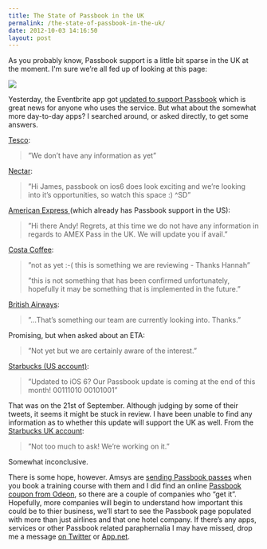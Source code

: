 ```yaml
---
title: The State of Passbook in the UK
permalink: /the-state-of-passbook-in-the-uk/
date: 2012-10-03 14:16:50
layout: post
---
```


As you probably know, Passbook support is a little bit sparse in the UK at the moment. I'm sure we’re all fed up of looking at this page:

![](http://therobb.com/wp-content/uploads/2012-10-Photo-03-10-2012-14-13-46.png)

Yesterday, the Eventbrite app got [updated to support Passbook](http://blog.eventbrite.com/add-eventbrite-tickets-to-passbook-on-ios-6/) which is great news for anyone who uses the service. But what about the somewhat more day-to-day apps? I searched around, or asked directly, to get some answers. 

[Tesco](https://twitter.com/UKTesco/status/253465105130479616):

> ”We don’t have any information as yet”

[Nectar](https://twitter.com/nectar/status/253477171304226816):

> ”Hi James, passbook on ios6 does look exciting and we’re looking into it’s opportunities, so watch this space :) ^SD”

[American Express ](https://twitter.com/AskAmex/status/252113756950249472) (which already has Passbook support in the US):

> ”Hi there Andy! Regrets, at this time we do not have any information in regards to AMEX Pass in the UK. We will update you if avail.”

[Costa Coffee](https://twitter.com/CostaCoffee/status/251300909336903680):

> ”not as yet :-( this is something we are reviewing - Thanks Hannah”
> 
> ”this is not something that has been confirmed unfortunately, hopefully it may be something that is implemented in the future.”

[British Airways](https://twitter.com/British_Airways/status/251324123026964480):

> ”…That’s something our team are currently looking into. Thanks.”

Promising, but when asked about an ETA:

> ”Not yet but we are certainly aware of the interest.”

[Starbucks (US account)](https://twitter.com/Starbucks/status/249202870891728896):

> ”Updated to iOS 6? Our Passbook update is coming at the end of this month! 00111010 00101001”

That was on the 21st of September. Although judging by some of their tweets, it seems it might be stuck in review. I have been unable to find any information as to whether this update will support the UK as well. From the [Starbucks UK account](https://twitter.com/StarbucksUK/status/250958138176569344):

> ”Not too much to ask! We’re working on it.”

Somewhat inconclusive. 

There is some hope, however. Amsys are [sending Passbook passes](http://www.amsys.co.uk/2012/blog/passbook-comes-to-amsys-apple-training/) when you book a training course with them and I did find an online [Passbook coupon from Odeon](http://www.odeon.co.uk/film30/), so there are a couple of companies who “get it”. Hopefully, more companies will begin to understand how important this could be to thier business, we’ll start to see the Passbook page populated with more than just airlines and that one hotel company. If there’s any apps, services or other Passbook related paraphernalia I may have missed, drop me a message [on Twitter](http://twitter.com/rmlewisuk) or [App.net](http://alpha.app.net/rmlewisuk).